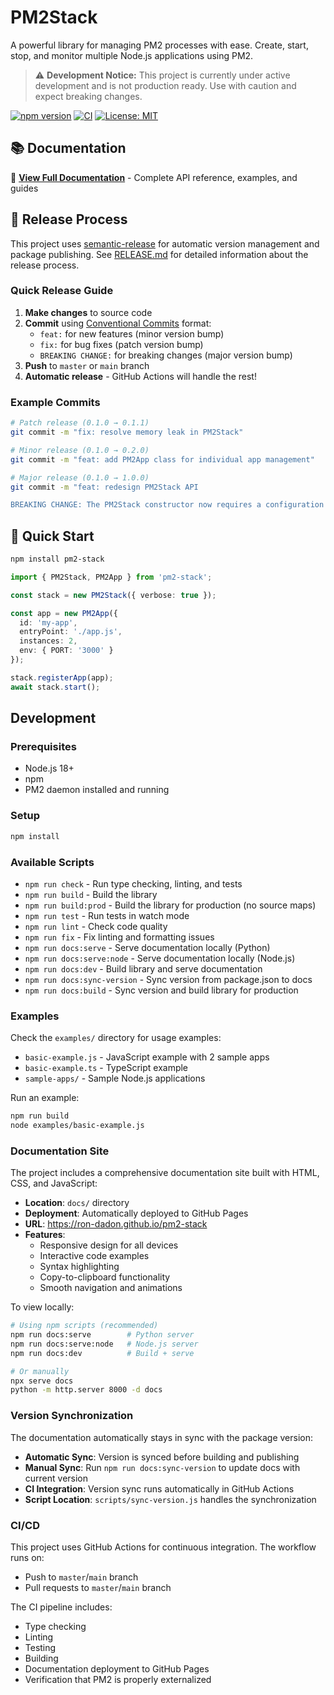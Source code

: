 # PM2Stack

A powerful library for managing PM2 processes with ease. Create, start, stop, and monitor multiple Node.js applications using PM2.

> ⚠️ **Development Notice:** This project is currently under active development and is not production ready. Use with caution and expect breaking changes.

[![npm version](https://badge.fury.io/js/pm2-stack.svg)](https://www.npmjs.com/package/pm2-stack)
[![CI](https://github.com/ron-dadon/pm2-stack/actions/workflows/ci.yml/badge.svg)](https://github.com/ron-dadon/pm2-stack/actions/workflows/ci.yml)
[![License: MIT](https://img.shields.io/badge/License-MIT-yellow.svg)](https://opensource.org/licenses/MIT)

## 📚 Documentation

📖 **[View Full Documentation](https://ron-dadon.github.io/pm2-stack)** - Complete API reference, examples, and guides

## 🚀 Release Process

This project uses [semantic-release](https://semantic-release.gitbook.io/) for automatic version management and package publishing. See [RELEASE.md](./RELEASE.md) for detailed information about the release process.

### Quick Release Guide

1. **Make changes** to source code
2. **Commit** using [Conventional Commits](https://www.conventionalcommits.org/) format:
   - `feat:` for new features (minor version bump)
   - `fix:` for bug fixes (patch version bump)
   - `BREAKING CHANGE:` for breaking changes (major version bump)
3. **Push** to `master` or `main` branch
4. **Automatic release** - GitHub Actions will handle the rest!

### Example Commits

```bash
# Patch release (0.1.0 → 0.1.1)
git commit -m "fix: resolve memory leak in PM2Stack"

# Minor release (0.1.0 → 0.2.0)  
git commit -m "feat: add PM2App class for individual app management"

# Major release (0.1.0 → 1.0.0)
git commit -m "feat: redesign PM2Stack API

BREAKING CHANGE: The PM2Stack constructor now requires a configuration object"
```

## 🚀 Quick Start

```bash
npm install pm2-stack
```

```typescript
import { PM2Stack, PM2App } from 'pm2-stack';

const stack = new PM2Stack({ verbose: true });

const app = new PM2App({
  id: 'my-app',
  entryPoint: './app.js',
  instances: 2,
  env: { PORT: '3000' }
});

stack.registerApp(app);
await stack.start();
```

## Development

### Prerequisites
- Node.js 18+ 
- npm
- PM2 daemon installed and running

### Setup
```bash
npm install
```

### Available Scripts
- `npm run check` - Run type checking, linting, and tests
- `npm run build` - Build the library
- `npm run build:prod` - Build the library for production (no source maps)
- `npm run test` - Run tests in watch mode
- `npm run lint` - Check code quality
- `npm run fix` - Fix linting and formatting issues
- `npm run docs:serve` - Serve documentation locally (Python)
- `npm run docs:serve:node` - Serve documentation locally (Node.js)
- `npm run docs:dev` - Build library and serve documentation
- `npm run docs:sync-version` - Sync version from package.json to docs
- `npm run docs:build` - Sync version and build library for production

### Examples
Check the `examples/` directory for usage examples:
- `basic-example.js` - JavaScript example with 2 sample apps
- `basic-example.ts` - TypeScript example
- `sample-apps/` - Sample Node.js applications

Run an example:
```bash
npm run build
node examples/basic-example.js
```

### Documentation Site

The project includes a comprehensive documentation site built with HTML, CSS, and JavaScript:

- **Location**: `docs/` directory
- **Deployment**: Automatically deployed to GitHub Pages
- **URL**: https://ron-dadon.github.io/pm2-stack
- **Features**:
  - Responsive design for all devices
  - Interactive code examples
  - Syntax highlighting
  - Copy-to-clipboard functionality
  - Smooth navigation and animations

To view locally:
```bash
# Using npm scripts (recommended)
npm run docs:serve        # Python server
npm run docs:serve:node   # Node.js server  
npm run docs:dev          # Build + serve

# Or manually
npx serve docs
python -m http.server 8000 -d docs
```

### Version Synchronization

The documentation automatically stays in sync with the package version:

- **Automatic Sync**: Version is synced before building and publishing
- **Manual Sync**: Run `npm run docs:sync-version` to update docs with current version
- **CI Integration**: Version sync runs automatically in GitHub Actions
- **Script Location**: `scripts/sync-version.js` handles the synchronization

### CI/CD
This project uses GitHub Actions for continuous integration. The workflow runs on:
- Push to `master`/`main` branch
- Pull requests to `master`/`main` branch

The CI pipeline includes:
- Type checking
- Linting
- Testing
- Building
- Documentation deployment to GitHub Pages
- Verification that PM2 is properly externalized
